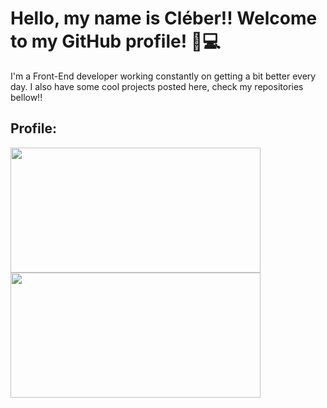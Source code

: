 ﻿# Hello, my name is Cléber!! Welcome to my GitHub profile! :wave::computer:

I'm a Front-End developer working constantly on getting a bit better every day. I also have some cool projects posted here, check my repositories bellow!! 

## Profile:
  <img src="https://github-readme-stats.vercel.app/api?username=Cleber-severo&show_icons=true&theme=radical&include_all_commits=true&count_private=true" height=200em width=400em />
  <img src="https://github-readme-stats.vercel.app/api/top-langs/?username=Cleber-severo&theme=radical&layout=compact" height=200em width=400em />
